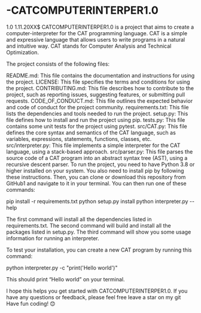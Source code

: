 # -CATCOMPUTERINTERPER1.0
1.0 1.11.20XX$
CATCOMPUTERINTERPER1.0 is a project that aims to create a computer-interpreter for the CAT programming language. CAT is a simple and expressive language that allows users to write programs in a natural and intuitive way. CAT stands for Computer Analysis and Technical Optimization.

The project consists of the following files:

README.md: This file contains the documentation and instructions for using the project.
LICENSE: This file specifies the terms and conditions for using the project.
CONTRIBUTING.md: This file describes how to contribute to the project, such as reporting issues, suggesting features, or submitting pull requests.
CODE_OF_CONDUCT.md: This file outlines the expected behavior and code of conduct for the project community.
requirements.txt: This file lists the dependencies and tools needed to run the project.
setup.py: This file defines how to install and run the project using pip.
tests.py: This file contains some unit tests for the project using pytest.
src/CAT.py: This file defines the core syntax and semantics of the CAT language, such as variables, expressions, statements, functions, classes, etc.
src/interpreter.py: This file implements a simple interpreter for the CAT language, using a stack-based approach.
src/parser.py: This file parses the source code of a CAT program into an abstract syntax tree (AST), using a recursive descent parser.
To run the project, you need to have Python 3.8 or higher installed on your system. You also need to install pip by following these instructions. Then, you can clone or download this repository from GitHub1 and navigate to it in your terminal. You can then run one of these commands:

pip install -r requirements.txt
python setup.py install
python interpreter.py --help

The first command will install all the dependencies listed in requirements.txt. The second command will build and install all the packages listed in setup.py. The third command will show you some usage information for running an interpreter.

To test your installation, you can create a new CAT program by running this command:

python interpreter.py -c "print('Hello world')"

This should print “Hello world” on your terminal.

I hope this helps you get started with CATCOMPUTERINTERPER1.0. If you have any questions or feedback, please feel free leave a star on my git Have fun coding! 😊

